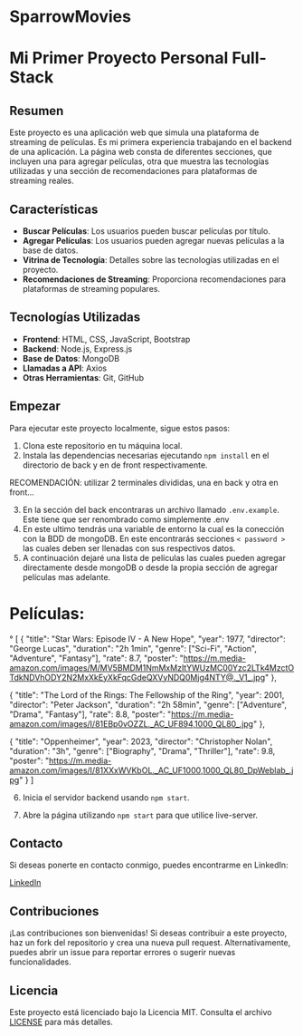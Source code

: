 # SparrowMovies

# Mi Primer Proyecto Personal Full-Stack

## Resumen

Este proyecto es una aplicación web que simula una plataforma de streaming de películas. Es mi primera experiencia trabajando en el backend de una aplicación. La página web consta de diferentes secciones, que incluyen una para agregar películas, otra que muestra las tecnologías utilizadas y una sección de recomendaciones para plataformas de streaming reales.

## Características

- **Buscar Películas**: Los usuarios pueden buscar películas por título.
- **Agregar Películas**: Los usuarios pueden agregar nuevas películas a la base de datos.
- **Vitrina de Tecnología**: Detalles sobre las tecnologías utilizadas en el proyecto.
- **Recomendaciones de Streaming**: Proporciona recomendaciones para plataformas de streaming populares.

## Tecnologías Utilizadas

- **Frontend**: HTML, CSS, JavaScript, Bootstrap
- **Backend**: Node.js, Express.js
- **Base de Datos**: MongoDB
- **Llamadas a API**: Axios
- **Otras Herramientas**: Git, GitHub

## Empezar

Para ejecutar este proyecto localmente, sigue estos pasos:

1. Clona este repositorio en tu máquina local.
2. Instala las dependencias necesarias ejecutando `npm install` en el directorio de back y en de front respectivamente.

RECOMENDACIÓN: utilizar 2 terminales divididas, una en back y otra en front...

3. En la sección del back encontraras un archivo llamado `.env.example`. Este tiene que ser renombrado como simplemente .env
4. En este ultimo tendrás una variable de entorno la cual es la conección con la BDD de mongoDB. En este encontrarás secciones `< password >` las cuales deben ser
llenadas con sus respectivos datos. 
5. A continuación dejaré una lista de películas las cuales pueden agregar directamente desde mongoDB o desde la propia sección de agregar películas mas adelante.

# Películas:

° [
  {
    "title": "Star Wars: Episode IV - A New Hope",
    "year": 1977,
    "director": "George Lucas",
    "duration": "2h 1min",
    "genre": ["Sci-Fi", "Action", "Adventure", "Fantasy"],
    "rate": 8.7,
    "poster": "https://m.media-amazon.com/images/M/MV5BMDM1NmMxMzItYWUzMC00Yzc2LTk4MzctOTdkNDVhODY2N2MxXkEyXkFqcGdeQXVyNDQ0Mjg4NTY@._V1_.jpg"
  },

  {
    "title": "The Lord of the Rings: The Fellowship of the Ring",
    "year": 2001,
    "director": "Peter Jackson",
    "duration": "2h 58min",
    "genre": ["Adventure", "Drama", "Fantasy"],
    "rate": 8.8,
    "poster": "https://m.media-amazon.com/images/I/81EBp0vOZZL._AC_UF894,1000_QL80_.jpg"
  },

  {
    "title": "Oppenheimer",
    "year": 2023,
    "director": "Christopher Nolan",
    "duration": "3h",
    "genre": ["Biography", "Drama", "Thriller"],
    "rate": 9.8,
    "poster": "https://m.media-amazon.com/images/I/81XXxWVKbOL._AC_UF1000,1000_QL80_DpWeblab_.jpg"
  }
]

6. Inicia el servidor backend usando `npm start`.

7. Abre la página utilizando `npm start` para que utilice live-server.

## Contacto

Si deseas ponerte en contacto conmigo, puedes encontrarme en LinkedIn:

[LinkedIn](https://www.linkedin.com/in/pablo-rodr%C3%ADguez-2008b7298/)

## Contribuciones

¡Las contribuciones son bienvenidas! Si deseas contribuir a este proyecto, haz un fork del repositorio y crea una nueva pull request. Alternativamente, puedes abrir un issue para reportar errores o sugerir nuevas funcionalidades.

## Licencia

Este proyecto está licenciado bajo la Licencia MIT. Consulta el archivo [LICENSE](LICENSE) para más detalles.